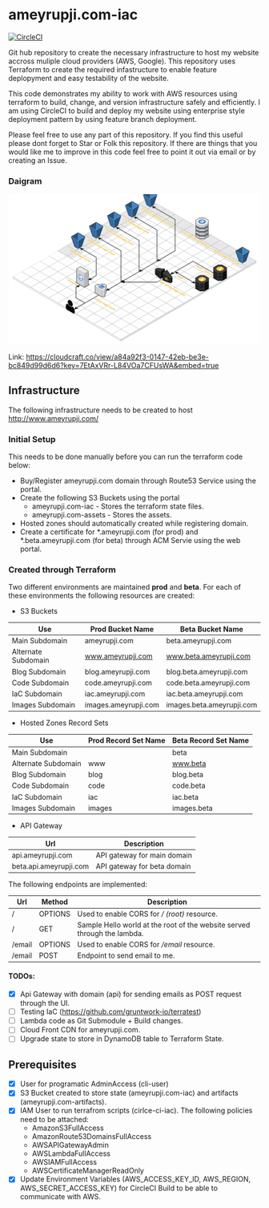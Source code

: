 # ameyrupji.com-iac

[![CircleCI](https://circleci.com/gh/ameyrupji-com/ameyrupji.com-iac.svg?style=svg)](https://circleci.com/gh/ameyrupji-com/ameyrupji.com-iac)

Git hub repository to create the necessary infrastructure to host my website accross muliple cloud providers (AWS, Google). This repository uses Terraform to create the required infastructure to enable feature deplopyment and easy testability of the website.

This code demonstrates my ability to work with AWS resources using terraform to build, change, and version infrastructure safely and efficiently. I am using CircleCI to build and deploy my website using enterprise style deployment pattern by using feature branch deployment. 

Please feel free to use any part of this repository. If you find this useful please dont forget to Star or Folk this repository. If there are things that you would like me to improve in this code feel free to point it out via email or by creating an Issue.  

### Daigram
![Infrastructure Diagram](/images/ameyrupji.com-blueprint.png)

Link:
https://cloudcraft.co/view/a84a92f3-0147-42eb-be3e-bc849d99d6d6?key=7EtAxVRr-L84VOa7CFUsWA&embed=true

## Infrastructure
The following infrastructure needs to be created to host http://www.ameyrupji.com/

### Initial Setup
This needs to be done manually before you can run the terraform code below:

- Buy/Register ameyrupji.com domain through Route53 Service using the portal.
- Create the following S3 Buckets using the portal
  - ameyrupji.com-iac - Stores the terraform state files.
  - ameyrupji.com-assets - Stores the assets.
- Hosted zones should automatically created while registering domain.
- Create a certificate for *.ameyrupji.com (for prod) and *.beta.ameyrupji.com (for beta) through ACM Servie using the web portal.

### Created through Terraform 
Two different environments are maintained **prod** and **beta**. For each of these environments the following resources are created:

- S3 Buckets

Use | Prod Bucket Name | Beta Bucket Name
--- | --- | --- 
Main Subdomain | ameyrupji.com | beta.ameyrupji.com
Alternate Subdomain | www.ameyrupji.com | www.beta.ameyrupji.com
Blog Subdomain | blog.ameyrupji.com | blog.beta.ameyrupji.com
Code Subdomain | code.ameyrupji.com | code.beta.ameyrupji.com
IaC Subdomain | iac.ameyrupji.com | iac.beta.ameyrupji.com
Images Subdomain | images.ameyrupji.com | images.beta.ameyrupji.com

- Hosted Zones Record Sets

Use | Prod Record Set Name | Beta Record Set Name
--- | --- | --- 
Main Subdomain |  | beta
Alternate Subdomain | www | www.beta
Blog Subdomain | blog | blog.beta
Code Subdomain | code | code.beta
IaC Subdomain | iac | iac.beta
Images Subdomain | images | images.beta

- API Gateway

Url | Description
--- | --- 
api.ameyrupji.com | API gateway for main domain 
beta.api.ameyrupji.com | API gateway for beta domain

The following endpoints are implemented:

Url | Method | Description
--- | --- | --- 
/ | OPTIONS | Used to enable CORS for _/ (root)_ resource.
/ | GET | Sample Hello world at the root of the website served through the lambda.
/email | OPTIONS | Used to enable CORS for _/email_ resource.
/email | POST | Endpoint to send email to me.


#### TODOs:

- [x] Api Gateway with domain (api) for sending emails as POST request through the UI.
- [ ] Testing IaC (https://github.com/gruntwork-io/terratest)
- [ ] Lambda code as Git Submodule + Build changes.
- [ ] Cloud Front CDN for ameyrupji.com.
- [ ] Upgrade state to store in DynamoDB table to Terraform State.

## Prerequisites
- [x] User for programatic AdminAccess (cli-user)
- [x] S3 Bucket created to store state (ameyrupji.com-iac) and artifacts (ameyrupji.com-artifacts).
- [x] IAM User to run terrafrom scripts (cirlce-ci-iac). The following policies need to be attached:
    - AmazonS3FullAccess
    - AmazonRoute53DomainsFullAccess
    - AWSAPIGatewayAdmin
    - AWSLambdaFullAccess
    - AWSIAMFullAccess
    - AWSCertificateManagerReadOnly
- [x] Update Environment Variables (AWS_ACCESS_KEY_ID, AWS_REGION, AWS_SECRET_ACCESS_KEY) for CircleCI Build to be able to communicate with AWS.
